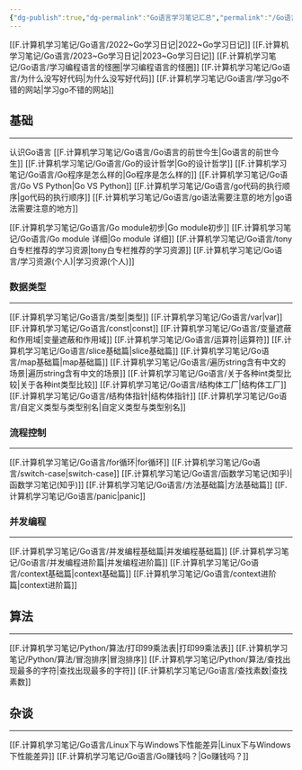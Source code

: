 ```yaml
---
{"dg-publish":true,"dg-permalink":"Go语言学习笔记汇总","permalink":"/Go语言学习笔记汇总/","noteIcon":"","created":"","updated":""}
---
```



[[F.计算机学习笔记/Go语言/2022~Go学习日记\|2022~Go学习日记]]
[[F.计算机学习笔记/Go语言/2023~Go学习日记\|2023~Go学习日记]]
[[F.计算机学习笔记/Go语言/学习编程语言的怪圈\|学习编程语言的怪圈]]
[[F.计算机学习笔记/Go语言/为什么没写好代码\|为什么没写好代码]]
[[F.计算机学习笔记/Go语言/学习go不错的网站\|学习go不错的网站]]

## 基础
---
认识Go语言
	[[F.计算机学习笔记/Go语言/Go语言的前世今生\|Go语言的前世今生]]
	[[F.计算机学习笔记/Go语言/Go的设计哲学\|Go的设计哲学]]
	[[F.计算机学习笔记/Go语言/Go程序是怎么样的\|Go程序是怎么样的]]
	[[F.计算机学习笔记/Go语言/Go VS Python\|Go VS Python]]
	[[F.计算机学习笔记/Go语言/go代码的执行顺序\|go代码的执行顺序]]
	[[F.计算机学习笔记/Go语言/go语法需要注意的地方\|go语法需要注意的地方]]

[[F.计算机学习笔记/Go语言/Go module初步\|Go module初步]]
[[F.计算机学习笔记/Go语言/Go module 详细\|Go module 详细]]
[[F.计算机学习笔记/Go语言/tony白专栏推荐的学习资源\|tony白专栏推荐的学习资源]]
[[F.计算机学习笔记/Go语言/学习资源(个人)\|学习资源(个人)]]

### 数据类型
---
[[F.计算机学习笔记/Go语言/类型\|类型]]
[[F.计算机学习笔记/Go语言/var\|var]]
[[F.计算机学习笔记/Go语言/const\|const]]
[[F.计算机学习笔记/Go语言/变量遮蔽和作用域\|变量遮蔽和作用域]]
[[F.计算机学习笔记/Go语言/运算符\|运算符]]
[[F.计算机学习笔记/Go语言/slice基础篇\|slice基础篇]]
[[F.计算机学习笔记/Go语言/map基础篇\|map基础篇]]
[[F.计算机学习笔记/Go语言/遍历string含有中文的场景\|遍历string含有中文的场景]]
[[F.计算机学习笔记/Go语言/关于各种int类型比较\|关于各种int类型比较]]
[[F.计算机学习笔记/Go语言/结构体工厂\|结构体工厂]]
[[F.计算机学习笔记/Go语言/结构体指针\|结构体指针]]
[[F.计算机学习笔记/Go语言/自定义类型与类型别名\|自定义类型与类型别名]]

### 流程控制
---
[[F.计算机学习笔记/Go语言/for循环\|for循环]]
[[F.计算机学习笔记/Go语言/switch-case\|switch-case]]
[[F.计算机学习笔记/Go语言/函数学习笔记(知乎)\|函数学习笔记(知乎)]]
[[F.计算机学习笔记/Go语言/方法基础篇\|方法基础篇]]
[[F.计算机学习笔记/Go语言/panic\|panic]]

### 并发编程
---
[[F.计算机学习笔记/Go语言/并发编程基础篇\|并发编程基础篇]]
[[F.计算机学习笔记/Go语言/并发编程进阶篇\|并发编程进阶篇]]
[[F.计算机学习笔记/Go语言/context基础篇\|context基础篇]]
[[F.计算机学习笔记/Go语言/context进阶篇\|context进阶篇]]

## 算法
----
[[F.计算机学习笔记/Python/算法/打印99乘法表\|打印99乘法表]]
[[F.计算机学习笔记/Python/算法/冒泡排序\|冒泡排序]]
[[F.计算机学习笔记/Python/算法/查找出现最多的字符\|查找出现最多的字符]]
[[F.计算机学习笔记/Go语言/查找素数\|查找素数]]

## 杂谈
---
[[F.计算机学习笔记/Go语言/Linux下与Windows下性能差异\|Linux下与Windows下性能差异]]
[[F.计算机学习笔记/Go语言/Go赚钱吗？\|Go赚钱吗？]]

